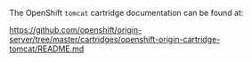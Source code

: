 The OpenShift `tomcat` cartridge documentation can be found at:

https://github.com/openshift/origin-server/tree/master/cartridges/openshift-origin-cartridge-tomcat/README.md
